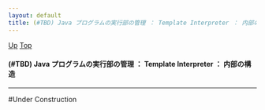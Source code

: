 ```yaml
---
layout: default
title: (#TBD) Java プログラムの実行部の管理 ： Template Interpreter ： 内部の構造
---
```

[Up](noSBBjybFn.html) [Top](../index.html)

#### (#TBD) Java プログラムの実行部の管理 ： Template Interpreter ： 内部の構造

--- 
#Under Construction






